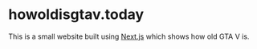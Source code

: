 # howoldisgtav.today

This is a small website built using [Next.js](https://nextjs.org) which shows how old GTA V is.
